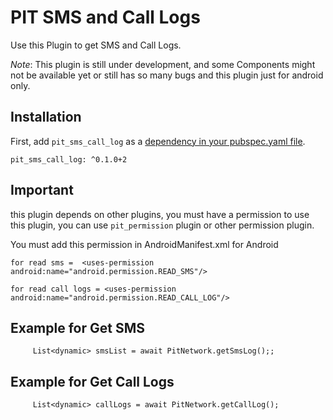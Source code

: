 # PIT SMS and Call Logs

Use this Plugin to get SMS and Call Logs.

*Note*: This plugin is still under development, and some Components might not be available yet or still has so many bugs and this plugin just for android only.

## Installation

First, add `pit_sms_call_log` as a [dependency in your pubspec.yaml file](https://flutter.io/platform-plugins/).

```
pit_sms_call_log: ^0.1.0+2
```

## Important

this plugin depends on other plugins, you must have a permission to use this plugin, you can use `pit_permission` plugin or other permission plugin.

You must add this permission in AndroidManifest.xml for Android

```
for read sms =  <uses-permission android:name="android.permission.READ_SMS"/>

for read call logs = <uses-permission android:name="android.permission.READ_CALL_LOG"/>
```


## Example for Get SMS
```
     List<dynamic> smsList = await PitNetwork.getSmsLog();;
```
## Example for Get Call Logs
```
     List<dynamic> callLogs = await PitNetwork.getCallLog();
```


